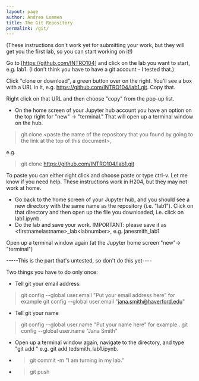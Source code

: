 ```yaml
---
layout: page
author: Andrea Lommen
title: The Git Repository 
permalink: /git/
---
```


(These instructions don't work yet for submitting your work, but they will get you the first lab, so you can start working on it!)

Go to [https://github.com/INTRO104] and click on the lab you want to start, e.g. lab1. (I don't think you have to have a git account - I tested that.) 

Click "clone or download", a green button over on the right. You'll see a box with a URL in it, e.g. https://github.com/INTRO104/lab1.git. Copy that.

Right click on that URL and then choose "copy" from the pop-up list.

* On the home screen of your Jupyter hub account you have an option on the top right for "new" -> "terminal." That will open up a terminal window on the hub.

> git clone \<paste the name of the repository that you found by going to the link
at the top of this document\>, 

e.g. 

> git clone https://github.com/INTRO104/lab1.git

To paste you can either right click and choose paste or type ctrl-v. Let me know if you need help.  These instructions work in H204, but they may not work at home.

* Go back to the home screen of your Jupyter hub, and you should see a new
directory with the same name as the repository (i.e. "lab1"). Click on that directory
and then open up the file you downloaded, i.e. click
on lab1.ipynb.
* Do the lab and save your work. IMPORTANT: please save it as \<firstnamelastname\>_lab\<labnumber\>, e.g. janesmith_lab1

Open up a terminal window again (at the Jupyter home screen "new"-> "terminal")

-----This is the part that's untested, so don't do this yet----

Two things you have to do only once:
* Tell git your email address:
> git config --global user.email "Put your email address here"
for example
> git config --global user.email "jana.smith@haverford.edu"
* Tell git your name
> git config --global user.name "Put your name here"
for example..
> git config --global user.name "Jana Smith"

* Open up a terminal window again, navigate to the directory, and type "git add <filename>" e.g. git add tedsmith_lab1.ipynb.
* > git commit -m "I am turning in my lab."
* > git push
